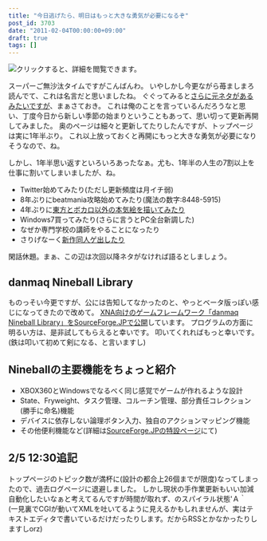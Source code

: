 ```yaml
---
title: "今日逃げたら、明日はもっと大きな勇気が必要になるぞ"
post_id: 3703
date: "2011-02-04T00:00:00+09:00"
draft: true
tags: []
---
```


![クリックすると、詳細を閲覧できます。](https://danmaq.com/image/illustrations/Pikmin_s.jpg)

スーパーご無沙汰タイムですがこんばんわ。
いやしかし今更ながら苺ましまろ読んでて、これは名言だと思いましたね。
ぐぐってみると[さらに元ネタがあるみたいですが](http://ja.wikipedia.org/wiki/ANGEL_VOICE_\(%E6%BC%AB%E7%94%BB\))、まぁさておき。
これは俺のことを言っているんだろうなと思い、丁度今日から新しい季節の始まりということもあって、思い切って更新再開してみました。
奥のページは細々と更新してたりしたんですが、トップページは実に1年半ぶり。
これ以上放っておくと再開にもっと大きな勇気が必要になりそうなので、ね。

しかし、1年半思い返すといろいろあったなぁ。尤も、1年半の人生の7割以上を仕事に割いてしまいましたが、ね。

* Twitter始めてみたり(ただし更新頻度は月イチ弱)
* 8年ぶりにbeatmania攻略始めてみたり(魔法の数字:8448-5915)
* 4年ぶりに[東方とボカロ以外の本気絵を描いてみたり](http://p.tl/i/16343427)
* Windows7買ってみたり(さらに言うとPC全台新調した)
* なぜか専門学校の講師をやることになったり
* さりげなーく[新作同人ゲ出したり](http://kagaminer.in/)

閑話休題。まぁ、この辺は次回以降ネタがなければ語るとしましょう。

## danmaq Nineball Library

ものっそい今更ですが、公には告知してなかったのと、やっとベータ版っぽい感じになってきたので改めて。
[XNA向けのゲームフレームワーク「danmaq Nineball Library」をSourceForge.JPで公開](http://nineball.sourceforge.jp/)しています。
プログラムの方面に明るい方は、是非試してもらえると幸いです。
叩いてくれればもっと幸いです。(鉄は叩いて初めて剣になる、と言いますし)

## Nineballの主要機能をちょっと紹介

* XBOX360とWindowsでなるべく同じ感覚でゲームが作れるような設計
* State、Fryweight、タスク管理、コルーチン管理、部分責任コレクション(勝手に命名)機能
* デバイスに依存しない論理ボタン入力、独自のアクションマッピング機能
* その他便利機能など(詳細は[SourceForge.JPの特設ページ](http://nineball.sourceforge.jp/)にて)

## 2/5 12:30追記

トップページのトピック数が満杯に(設計の都合上26個までが限度)なってしまったので、過去ログページに退避しました。
しかし現状の手作業更新もいい加減自動化したいなぁと考えてるんですが時間が取れず、のスパイラル状態'Ａ｀  
(一見裏でCGIが動いてXMLを吐いてるように見えるかもしれませんが、実はテキストエディタで書いているだけだったりします。だからRSSとかなかったりしますしorz)
